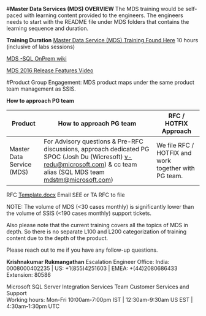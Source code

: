 
#**Master Data Services (MDS) OVERVIEW**
The MDS training would be self-paced with learning content provided to the engineers.  The engineers needs to start with the README file under MDS folders that contains the learning sequence and duration.

**Training Duration**
[Master Data Service (MDS) Training Found Here](https://microsofteur.sharepoint.com/teams/WWDataMovement/Shared%20Documents/Forms/AllItems.aspx?originalPath=aHR0cHM6Ly9taWNyb3NvZnRldXIuc2hhcmVwb2ludC5jb20vOmY6L3QvV1dEYXRhTW92ZW1lbnQvRW1MTWJWT1V0VmhQcmUxRWZMbURyRXdCTXFlNm9xOHJnMWZJNzhjVzFuREZxQT9ydGltZT1MeTIxcnB0MjJFZw&viewid=c888305f%2Dacec%2D43ba%2D9988%2D8cdf2d9abe7f&id=%2Fteams%2FWWDataMovement%2FShared%20Documents%2FGeneral%2FMDS%20%26%20DQS%20Training%2FMDS)
10 hours (inclusive of labs sessions)

[MDS -SQL OnPrem wiki](https://microsoft.sharepoint.com/teams/bidpwiki/Pages1/Master%20Data%20Services.aspx)

[MDS 2016 Release Features Video](https://www.youtube.com/watch?v=cKA72FpOVxI) 

#Product Group Engagement:
MDS product maps under the same product team management as SSIS.

 
**How to approach PG team**

| **Product** | **How to approach PG team** | **RFC / HOTFIX Approach** |
|--|--|--|
| Master Data Service (MDS)  |For Advisory questions & Pre-RFC discussions,  approach dedicated PG SPOC (Josh Du (Wicresoft) <v-redu@microsoft.com>) & cc team alias (SQL MDS team <mdstm@microsoft.com>)   | We file RFC / HOTFIX and work together with PG team.|

RFC [Template.docx](/.attachments/Template-f119996a-cc19-4e01-b760-35afbf7c1309.docx)
Email SEE or TA RFC to file

NOTE: The volume of MDS (<30 cases monthly) is significantly lower than the volume of SSIS (<190 cases monthly) support tickets.

Also please note that the current training covers all the topics of MDS in depth. So there is no separate L100 and L200 categorization of training content due to the depth of the product.

Please reach out to me if you have any follow-up questions.

**Krishnakumar Rukmangathan**
Escalation Engineer                                                          Office: India: 0008000402235 | US: +1(855)4251603 | EMEA: +(44)2080686433 Extension: 80586

Microsoft SQL Server Integration Services Team 
Customer Services and Support                                          
Working hours: Mon-Fri 10:00am-7:00pm IST | 12:30am-9:30am US EST | 4:30am-1:30pm UTC


